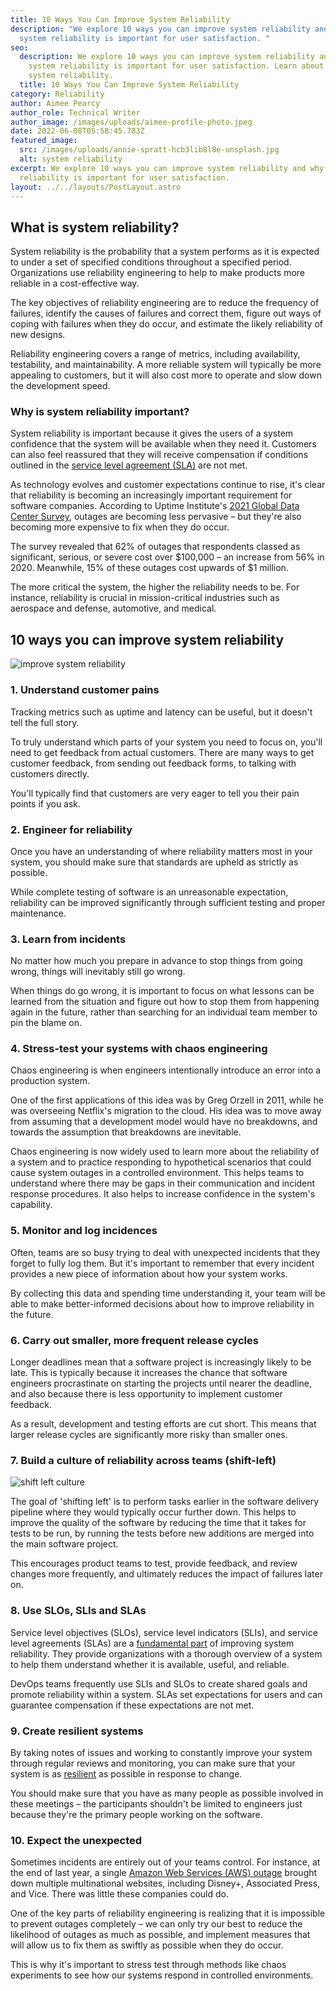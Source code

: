```yaml
---
title: 10 Ways You Can Improve System Reliability
description: "We explore 10 ways you can improve system reliability and why
  system reliability is important for user satisfaction. "
seo:
  description: We explore 10 ways you can improve system reliability and why
    system reliability is important for user satisfaction. Learn about improving
    system reliability.
  title: 10 Ways You Can Improve System Reliability
category: Reliability
author: Aimee Pearcy
author_role: Technical Writer
author_image: /images/uploads/aimee-profile-photo.jpeg
date: 2022-06-08T05:58:45.783Z
featured_image:
  src: /images/uploads/annie-spratt-hcb3lib8l8e-unsplash.jpg
  alt: system reliability
excerpt: We explore 10 ways you can improve system reliability and why system
  reliability is important for user satisfaction.
layout: ../../layouts/PostLayout.astro
---
```

## What is system reliability?

System reliability is the probability that a system performs as it is expected to under a set of specified conditions throughout a specified period. Organizations use reliability engineering to help to make products more reliable in a cost-effective way.

The key objectives of reliability engineering are to reduce the frequency of failures, identify the causes of failures and correct them, figure out ways of coping with failures when they do occur, and estimate the likely reliability of new designs.

Reliability engineering covers a range of metrics, including availability, testability, and maintainability. A more reliable system will typically be more appealing to customers, but it will also cost more to operate and slow down the development speed.

### Why is system reliability important?

System reliability is important because it gives the users of a system confidence that the system will be available when they need it. Customers can also feel reassured that they will receive compensation if conditions outlined in the [service level agreement (SLA)](https://reliably.com/blog/10-reasons-you-need-a-service-level-agreement-and-why-its-important/) are not met.

As technology evolves and customer expectations continue to rise, it's clear that reliability is becoming an increasingly important requirement for software companies. According to Uptime Institute's [2021 Global Data Center Survey](https://facilityexecutive.com/2021/09/uptime-institute-releases-2021-global-data-center-survey/), outages are becoming less pervasive – but they're also becoming more expensive to fix when they do occur.

The survey revealed that 62% of outages that respondents classed as significant, serious, or severe cost over $100,000 – an increase from 56% in 2020. Meanwhile, 15% of these outages cost upwards of $1 million.

The more critical the system, the higher the reliability needs to be. For instance, reliability is crucial in mission-critical industries such as aerospace and defense, automotive, and medical.

## 10 ways you can improve system reliability

![improve system reliability](/images/uploads/studio-republic-fotkkqwnmq4-unsplash.jpg "improve system reliability")

### 1. Understand customer pains

Tracking metrics such as uptime and latency can be useful, but it doesn't tell the full story.

To truly understand which parts of your system you need to focus on, you'll need to get feedback from actual customers. There are many ways to get customer feedback, from sending out feedback forms, to talking with customers directly.

You'll typically find that customers are very eager to tell you their pain points if you ask.

### 2. Engineer for reliability

Once you have an understanding of where reliability matters most in your system, you should make sure that standards are upheld as strictly as possible.

While complete testing of software is an unreasonable expectation, reliability can be improved significantly through sufficient testing and proper maintenance.

### 3. Learn from incidents

No matter how much you prepare in advance to stop things from going wrong, things will inevitably still go wrong.

When things do go wrong, it is important to focus on what lessons can be learned from the situation and figure out how to stop them from happening again in the future, rather than searching for an individual team member to pin the blame on.

### 4. Stress-test your systems with chaos engineering

Chaos engineering is when engineers intentionally introduce an error into a production system.

One of the first applications of this idea was by Greg Orzell in 2011, while he was overseeing Netflix's migration to the cloud. His idea was to move away from assuming that a development model would have no breakdowns, and towards the assumption that breakdowns are inevitable.

Chaos engineering is now widely used to learn more about the reliability of a system and to practice responding to hypothetical scenarios that could cause system outages in a controlled environment. This helps teams to understand where there may be gaps in their communication and incident response procedures. It also helps to increase confidence in the system's capability.

### 5. Monitor and log incidences

Often, teams are so busy trying to deal with unexpected incidents that they forget to fully log them. But it's important to remember that every incident provides a new piece of information about how your system works.

By collecting this data and spending time understanding it, your team will be able to make better-informed decisions about how to improve reliability in the future.

### 6. Carry out smaller, more frequent release cycles

Longer deadlines mean that a software project is increasingly likely to be late. This is typically because it increases the chance that software engineers procrastinate on starting the projects until nearer the deadline, and also because there is less opportunity to implement customer feedback.

As a result, development and testing efforts are cut short. This means that larger release cycles are significantly more risky than smaller ones.

### 7. Build a culture of reliability across teams (shift-left)

![shift left culture](/images/uploads/pexels-kampus-production-6248972.jpg "shift left culture")

The goal of 'shifting left' is to perform tasks earlier in the software delivery pipeline where they would typically occur further down. This helps to improve the quality of the software by reducing the time that it takes for tests to be run, by running the tests before new additions are merged into the main software project.

This encourages product teams to test, provide feedback, and review changes more frequently, and ultimately reduces the impact of failures later on.

### 8. Use SLOs, SLIs and SLAs

Service level objectives (SLOs), service level indicators (SLIs), and service level agreements (SLAs) are a [fundamental part](https://reliably.com/blog/sre-basics-understanding-sla-slo-sli/) of improving system reliability. They provide organizations with a thorough overview of a system to help them understand whether it is available, useful, and reliable.

DevOps teams frequently use SLIs and SLOs to create shared goals and promote reliability within a system. SLAs set expectations for users and can guarantee compensation if these expectations are not met.

### 9. Create resilient systems

By taking notes of issues and working to constantly improve your system through regular reviews and monitoring, you can make sure that your system is as [resilient](https://reliably.com/blog/what-does-it-mean-to-build-resilient-service-applications/) as possible in response to change.

You should make sure that you have as many people as possible involved in these meetings – the participants shouldn't be limited to engineers just because they're the primary people working on the software.

### 10. Expect the unexpected

Sometimes incidents are entirely out of your teams control. For instance, at the end of last year, a single [Amazon Web Services (AWS) outage](https://techcrunch.com/2021/12/07/amazon-web-services-went-down-and-took-a-bunch-of-the-internet-with-it) brought down multiple multinational websites, including Disney+, Associated Press, and Vice. There was little these companies could do.

One of the key parts of reliability engineering is realizing that it is impossible to prevent outages completely – we can only try our best to reduce the likelihood of outages as much as possible, and implement measures that will allow us to fix them as swiftly as possible when they do occur.

This is why it's important to stress test through methods like chaos experiments to see how our systems respond in controlled environments.